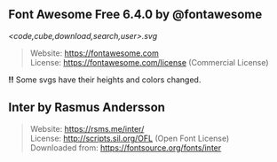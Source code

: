 ## Font Awesome Free 6.4.0 by @fontawesome

_<code,cube,download,search,user>.svg_

> Website: https://fontawesome.com <br>
> License: https://fontawesome.com/license (Commercial License)

**!!** Some svgs have their heights and colors changed.

## Inter by Rasmus Andersson

> Website: https://rsms.me/inter/ <br>
> License: http://scripts.sil.org/OFL (Open Font License) <br>
> Downloaded from: https://fontsource.org/fonts/inter
